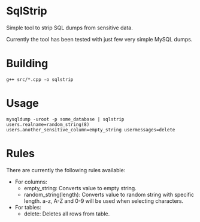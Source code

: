 SqlStrip
========

Simple tool to strip SQL dumps from sensitive data.

Currently the tool has been tested with just few very simple MySQL dumps.


Building
========

```g++ src/*.cpp -o sqlstrip```


Usage
=====

```mysqldump -uroot -p some_database | sqlstrip users.realname=random_string(8) users.another_sensitive_column=empty_string usermessages=delete```


Rules
=====

There are currently the following rules available:

* For columns:
  * empty_string: Converts value to empty string.
  * random_string(length): Converts value to random string with specific length. a-z, A-Z and 0-9 will be used when selecting characters.
* For tables:
  * delete: Deletes all rows from table.
